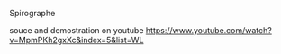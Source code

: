 Spirographe

souce and demostration on youtube
https://www.youtube.com/watch?v=MpmPKh2gxXc&index=5&list=WL
